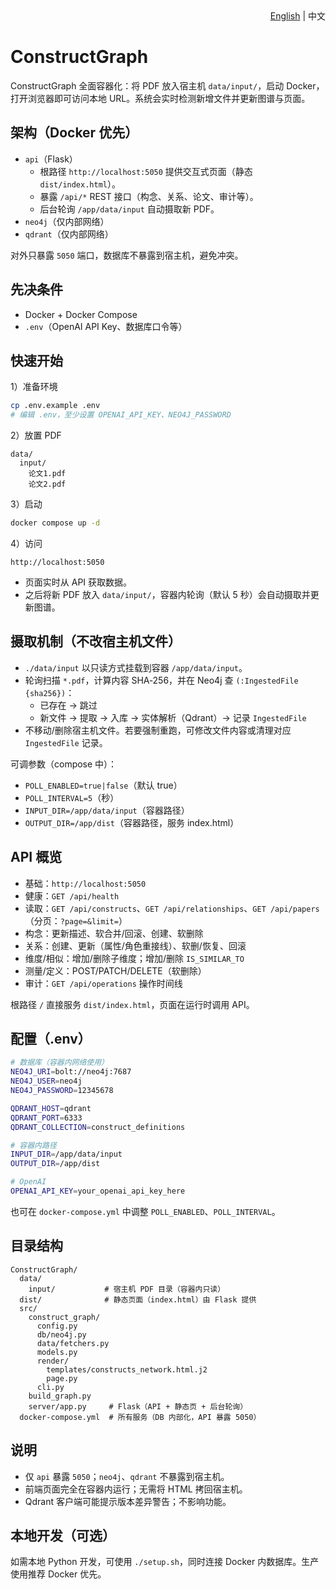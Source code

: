 <div align="right"><a href="README.md">English</a> | 中文</div>

# ConstructGraph

ConstructGraph 全面容器化：将 PDF 放入宿主机 `data/input/`，启动 Docker，打开浏览器即可访问本地 URL。系统会实时检测新增文件并更新图谱与页面。

## 架构（Docker 优先）

- `api`（Flask）
  - 根路径 `http://localhost:5050` 提供交互式页面（静态 `dist/index.html`）。
  - 暴露 `/api/*` REST 接口（构念、关系、论文、审计等）。
  - 后台轮询 `/app/data/input` 自动摄取新 PDF。
- `neo4j`（仅内部网络）
- `qdrant`（仅内部网络）

对外只暴露 `5050` 端口，数据库不暴露到宿主机，避免冲突。

## 先决条件

- Docker + Docker Compose
- `.env`（OpenAI API Key、数据库口令等）

## 快速开始

1）准备环境
```bash
cp .env.example .env
# 编辑 .env，至少设置 OPENAI_API_KEY、NEO4J_PASSWORD
```

2）放置 PDF
```
data/
  input/
    论文1.pdf
    论文2.pdf
```

3）启动
```bash
docker compose up -d
```

4）访问
```
http://localhost:5050
```

- 页面实时从 API 获取数据。
- 之后将新 PDF 放入 `data/input/`，容器内轮询（默认 5 秒）会自动摄取并更新图谱。

## 摄取机制（不改宿主机文件）

- `./data/input` 以只读方式挂载到容器 `/app/data/input`。
- 轮询扫描 `*.pdf`，计算内容 SHA‑256，并在 Neo4j 查 `(:IngestedFile {sha256})`：
  - 已存在 → 跳过
  - 新文件 → 提取 → 入库 → 实体解析（Qdrant）→ 记录 `IngestedFile`
- 不移动/删除宿主机文件。若要强制重跑，可修改文件内容或清理对应 `IngestedFile` 记录。

可调参数（compose 中）：
- `POLL_ENABLED=true|false`（默认 true）
- `POLL_INTERVAL=5`（秒）
- `INPUT_DIR=/app/data/input`（容器路径）
- `OUTPUT_DIR=/app/dist`（容器路径，服务 index.html）

## API 概览

- 基础：`http://localhost:5050`
- 健康：`GET /api/health`
- 读取：`GET /api/constructs`、`GET /api/relationships`、`GET /api/papers`（分页：`?page=&limit=`）
- 构念：更新描述、软合并/回滚、创建、软删除
- 关系：创建、更新（属性/角色重接线）、软删/恢复、回滚
- 维度/相似：增加/删除子维度；增加/删除 `IS_SIMILAR_TO`
- 测量/定义：POST/PATCH/DELETE（软删除）
- 审计：`GET /api/operations` 操作时间线

根路径 `/` 直接服务 `dist/index.html`，页面在运行时调用 API。

## 配置（.env）

```bash
# 数据库（容器内网络使用）
NEO4J_URI=bolt://neo4j:7687
NEO4J_USER=neo4j
NEO4J_PASSWORD=12345678

QDRANT_HOST=qdrant
QDRANT_PORT=6333
QDRANT_COLLECTION=construct_definitions

# 容器内路径
INPUT_DIR=/app/data/input
OUTPUT_DIR=/app/dist

# OpenAI
OPENAI_API_KEY=your_openai_api_key_here
```

也可在 `docker-compose.yml` 中调整 `POLL_ENABLED`、`POLL_INTERVAL`。

## 目录结构

```
ConstructGraph/
  data/
    input/           # 宿主机 PDF 目录（容器内只读）
  dist/              # 静态页面（index.html）由 Flask 提供
  src/
    construct_graph/
      config.py
      db/neo4j.py
      data/fetchers.py
      models.py
      render/
        templates/constructs_network.html.j2
        page.py
      cli.py
    build_graph.py
    server/app.py     # Flask（API + 静态页 + 后台轮询）
  docker-compose.yml  # 所有服务（DB 内部化，API 暴露 5050）
```

## 说明

- 仅 `api` 暴露 `5050`；`neo4j`、`qdrant` 不暴露到宿主机。
- 前端页面完全在容器内运行；无需将 HTML 拷回宿主机。
- Qdrant 客户端可能提示版本差异警告；不影响功能。

## 本地开发（可选）

如需本地 Python 开发，可使用 `./setup.sh`，同时连接 Docker 内数据库。生产使用推荐 Docker 优先。


